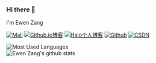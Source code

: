 ### Hi there 👋
I'm Ewen Zang


[![Mail](https://img.shields.io/badge/-Gmail-c14438?logo=Gmail&logoColor=white&style=for-the-badge)](mailto:2545717263@qq.com)
[![Github.io博客](https://img.shields.io/badge/Blog-Github.io博客-blue.svg?style=for-the-badge)](http://zgewen.github.io)
[![Halo个人博客](https://img.shields.io/badge/Blog-Halo个人博客-orange.svg?style=for-the-badge)](http://101.200.238.250:19935)
[![Github](https://img.shields.io/badge/-Github-000?style=for-the-badge&logo=Github&logoColor=white)](https://github.com/ZGEwen/)
[![CSDN](https://img.shields.io/badge/CSDN-%E5%8B%BF%E8%AA%9E%E5%BF%B5%E5%8D%83-red.svg?style=for-the-badge)](https://blog.csdn.net/ZGEwen)
<div>
  <div>
    <img align="center" src="https://github-readme-stats.vercel.app/api/top-langs/?username=ZGEwen&layout=compact" alt="Most Used Languages"/> 
  </div>
  <div">
    <img align="center" src="https://github-readme-stats.vercel.app/api?username=ZGEwen&show_icons=true&hide=issues" alt="Ewen Zang's github stats"/>
  </div>
</div>

<!--
**ZGEwen/ZGEwen** is a ✨ _special_ ✨ repository because its `README.md` (this file) appears on your GitHub profile.

Here are some ideas to get you started:

- 🔭 I’m currently working on ...
- 🌱 I’m currently learning ...
- 👯 I’m looking to collaborate on ...
- 🤔 I’m looking for help with ...
- 💬 Ask me about ...
- 📫 How to reach me: ...
- 😄 Pronouns: ...
- ⚡ Fun fact: ...
-->
